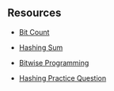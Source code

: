## Resources

- [Bit Count](bits_count.c)

- [Hashing Sum](hashing_sum.c)

- [Bitwise Programming](https://www.hackerearth.com/practice/notes/bitwise-programming/)

- [Hashing Practice Question](https://www.hackerearth.com/problem/algorithm/beginners-task/)
